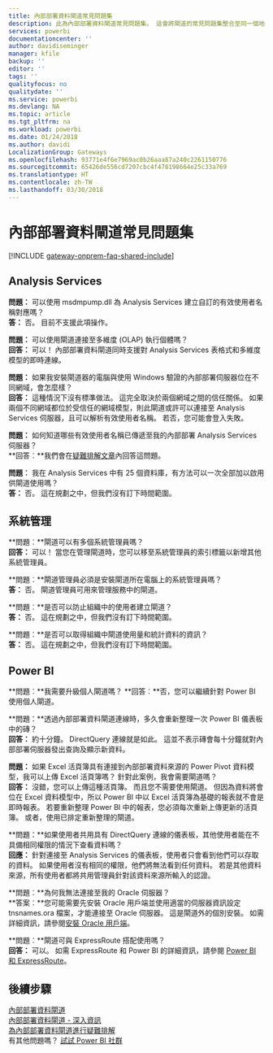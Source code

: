 ```yaml
---
title: 內部部署資料閘道常見問題集
description: 此為內部部署資料閘道常見問題集。 這會將閘道的常見問題集整合至同一個地方。
services: powerbi
documentationcenter: ''
author: davidiseminger
manager: kfile
backup: ''
editor: ''
tags: ''
qualityfocus: no
qualitydate: ''
ms.service: powerbi
ms.devlang: NA
ms.topic: article
ms.tgt_pltfrm: na
ms.workload: powerbi
ms.date: 01/24/2018
ms.author: davidi
LocalizationGroup: Gateways
ms.openlocfilehash: 93771e4f6e7969ac0b26aaa87a240c2261150776
ms.sourcegitcommit: 65426de556cd7207cbc4f478198664e25c33a769
ms.translationtype: HT
ms.contentlocale: zh-TW
ms.lasthandoff: 03/30/2018
---
```

# <a name="on-premises-data-gateway-faq"></a>內部部署資料閘道常見問題集
<!-- Shared FAQ shared Include -->
[!INCLUDE [gateway-onprem-faq-shared-include](./includes/gateway-onprem-faq-shared-include.md)]

## <a name="analysis-services"></a>Analysis Services
**問題：** 可以使用 msdmpump.dll 為 Analysis Services 建立自訂的有效使用者名稱對應嗎？  
**答：** 否。 目前不支援此項操作。

**問題：** 可以使用閘道連接至多維度 (OLAP) 執行個體嗎？  
**回答：** 可以！ 內部部署資料閘道同時支援對 Analysis Services 表格式和多維度模型的即時連線。

**問題：** 如果我安裝閘道器的電腦與使用 Windows 驗證的內部部署伺服器位在不同網域，會怎麼樣？  
**回答：** 這種情況下沒有標準做法。 這完全取決於兩個網域之間的信任關係。 如果兩個不同網域都位於受信任的網域模型，則此閘道或許可以連接至 Analysis Services 伺服器，且可以解析有效使用者名稱。 若否，您可能會登入失敗。

**問題：** 如何知道哪些有效使用者名稱已傳遞至我的內部部署 Analysis Services 伺服器？  
**回答︰**我們會在[疑難排解文章](service-gateway-onprem-tshoot.md)內回答這問題。

**問題︰** 我在 Analysis Services 中有 25 個資料庫，有方法可以一次全部加以啟用供閘道使用嗎？  
**答：** 否。 這在規劃之中，但我們沒有訂下時間範圍。

## <a name="administration"></a>系統管理
**問題︰**閘道可以有多個系統管理員嗎？  
**回答：** 可以！ 當您在管理閘道時，您可以移至系統管理員的索引標籤以新增其他系統管理員。

**問題︰**閘道管理員必須是安裝閘道所在電腦上的系統管理員嗎？  
**答：** 否。 閘道管理員可用來管理服務中的閘道。

**問題︰**是否可以防止組織中的使用者建立閘道？  
**答：** 否。 這在規劃之中，但我們沒有訂下時間範圍。

**問題︰**是否可以取得組織中閘道使用量和統計資料的資訊？  
**答：** 否。 這在規劃之中，但我們沒有訂下時間範圍。

## <a name="power-bi"></a>Power BI
**問題︰**我需要升級個人閘道嗎？
**回答︰**否，您可以繼續針對 Power BI 使用個人閘道。

**問題：**透過內部部署資料閘道連線時，多久會重新整理一次 Power BI 儀表板中的磚？  
**回答：** 約十分鐘。 DirectQuery 連線就是如此。 這並不表示磚會每十分鐘就對內部部署伺服器發出查詢及顯示新資料。

**問題：** 如果 Excel 活頁簿具有連接到內部部署資料來源的 Power Pivot 資料模型，我可以上傳 Excel 活頁簿嗎？ 針對此案例，我會需要閘道嗎？  
**回答：** 沒錯，您可以上傳這種活頁簿。 而且您不需要使用閘道。 但因為資料將會位在 Excel 資料模型中，所以 Power BI 中以 Excel 活頁簿為基礎的報表就不會是即時報表。 若要重新整理 Power BI 中的報表，您必須每次重新上傳更新的活頁簿。 或者，使用已排定重新整理的閘道。

**問題：**如果使用者共用具有 DirectQuery 連線的儀表板，其他使用者能在不具備相同權限的情況下查看資料嗎？  
**回應：** 針對連接至 Analysis Services 的儀表板，使用者只會看到他們可以存取的資料。 如果使用者沒有相同的權限，他們將無法看到任何資料。 若是其他資料來源，所有使用者都將共用管理員針對該資料來源所輸入的認證。

**問題︰**為何我無法連接至我的 Oracle 伺服器？  
**答案︰**您可能需要先安裝 Oracle 用戶端並使用適當的伺服器資訊設定 tnsnames.ora 檔案，才能連接至 Oracle 伺服器。 這是閘道外的個別安裝。 如需詳細資訊，請參閱[安裝 Oracle 用戶端](service-gateway-onprem-manage-oracle.md#installing-the-oracle-client)。

**問題︰**閘道可與 ExpressRoute 搭配使用嗎？  
**回答：** 可以。 如需 ExpressRoute 和 Power BI 的詳細資訊，請參閱 [Power BI 和 ExpressRoute](service-admin-power-bi-expressroute.md)。

## <a name="next-steps"></a>後續步驟
[內部部署資料閘道](service-gateway-onprem.md)  
[內部部署資料閘道 - 深入資訊](service-gateway-onprem-indepth.md)  
[為內部部署資料閘道進行疑難排解](service-gateway-onprem-tshoot.md)  
有其他問題嗎？ [試試 Power BI 社群](http://community.powerbi.com/)

